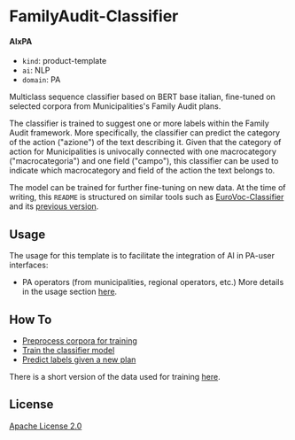 #  FamilyAudit-Classifier

#### AIxPA

-   `kind`: product-template
-   `ai`: NLP
-   `domain`: PA

Multiclass sequence classifier based on BERT base italian, fine-tuned on selected corpora from Municipalities's Family Audit plans. 

The classifier is trained to suggest one or more labels within the Family Audit framework. More specifically, the classifier can predict the category of the action ("azione") of the text describing it.
Given that the category of action for Municipalities is univocally connected with one macrocategory ("macrocategoria") and one field ("campo"), this classifier can be used to indicate which macrocategory and field of the action the text belongs to. 

The model can be trained for further fine-tuning on new data. 
At the time of writing, this ```README``` is structured on similar tools such as [EuroVoc-Classifier](https://github.com/tn-aixpa/eurovoc-classifier/blob/main/README.md) and its [previous version](https://github.com/bocchilorenzo/AutoEuroVoc/blob/main/README.md).


## Usage

The usage for this template is to facilitate the integration of AI in PA-user interfaces:
- PA operators (from municipalities, regional operators, etc.)
More details in the usage section [here](./docs/howto).


## How To

-   [Preprocess corpora for training](./src/preprocess.ipynb)
-   [Train the classifier model](./docs/howto/train.md)
-   [Predict labels given a new plan](./docs/howto/predict.md)

There is a short version of the data used for training [here](./src/addestramento.gzip).

## License

[Apache License 2.0](./LICENSE)

